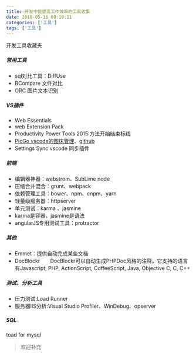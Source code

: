 ```yaml
---
title: 开发中能提高工作效率的工具收集
date: 2018-05-16 09:10:11 
categories: ['工具']
tags: ['工具']
---
```


开发工具收藏夹
<!-- more -->

##### 常用工具
* sql对比工具：DiffUse  
* BCompare 文件对比  
* ORC 图片文本识别   

##### VS插件  
* Web Essentials  
* web Extension Pack  
* Productivity Power Tools 2015:方法开始结束标线  
* [PicGo vscode的图床管理](https://picgo.github.io/PicGo-Doc/zh/guide/config.html#github%E5%9B%BE%E5%BA%8A)、[github](http://picgo.github.io)
* Settings Sync vscode 同步插件

##### 前端
* 编辑器神器：webstrom、SubLime node  
* 压缩合并混合：grunt、webpack
* 依赖管理工具：bower、npm、cnpm、yarn
* 轻量级服务器：httpserver  
* 单元测试：karma 、jasmine  
* karma是容器，jasmine是语法  
* angularJS专用测试工具：protractor  

##### 其他
* Emmet：提供自动完成某些文档  
* DocBlockr　　DocBlockr可以自动生成PHPDoc风格的注释。它支持的语言有Javascript, PHP, ActionScript, CoffeeScript, Java, Objective C, C, C++  

##### 测试、分析工具  
* 压力测试:Load Runner  
* 服务器IIS分析:Visual Studio Profiler、WinDebug、opserver  

##### SQL  
toad for mysql

> 欢迎补充